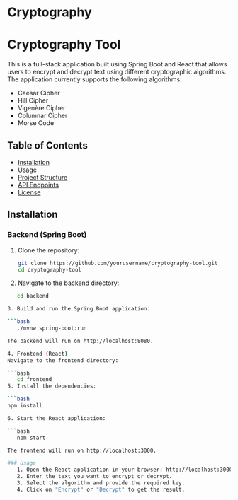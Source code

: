 # Cryptography
# Cryptography Tool

This is a full-stack application built using Spring Boot and React that allows users to encrypt and decrypt text using different cryptographic algorithms. The application currently supports the following algorithms:

- Caesar Cipher
- Hill Cipher
- Vigenère Cipher
- Columnar Cipher
- Morse Code

## Table of Contents
- [Installation](#installation)
- [Usage](#usage)
- [Project Structure](#project-structure)
- [API Endpoints](#api-endpoints)
- [License](#license)

## Installation

### Backend (Spring Boot)

1. Clone the repository:
   ```bash
   git clone https://github.com/yourusername/cryptography-tool.git
   cd cryptography-tool

2. Navigate to the backend directory:

```bash
   cd backend

3. Build and run the Spring Boot application:

```bash
   ./mvnw spring-boot:run

The backend will run on http://localhost:8080.

4. Frontend (React)
Navigate to the frontend directory:

```bash
   cd frontend
5. Install the dependencies:

```bash
npm install

6. Start the React application:

```bash
   npm start

The frontend will run on http://localhost:3000.

### Usage
   1. Open the React application in your browser: http://localhost:3000.
   2. Enter the text you want to encrypt or decrypt.
   3. Select the algorithm and provide the required key.
   4. Click on "Encrypt" or "Decrypt" to get the result.
